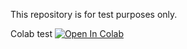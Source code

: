 This repository is for test purposes only.

Colab test
[![Open In Colab](https://colab.research.google.com/assets/colab-badge.svg)](https://colab.research.google.com/drive/15vZF3s7NdB9SlJV5AIAv8kYVUPQ9AwNz?usp=sharing)
